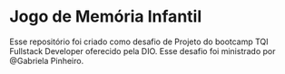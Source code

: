 # Jogo de Memória Infantil
Esse repositório foi criado como desafio de Projeto do bootcamp TQI Fullstack Developer oferecido pela DIO. Esse desafio foi ministrado por @Gabriela Pinheiro.
